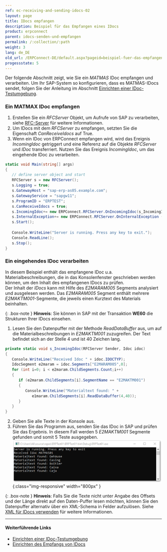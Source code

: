 ```yaml
---
ref: ec-receiving-and-sending-idocs-02
layout: page
title: IDocs empfangen
description: Beispiel für das Empfangen eines IDocs
product: erpconnect
parent: idocs-senden-und-empfangen
permalink: /:collection/:path
weight: 3
lang: de_DE
old_url: /ERPConnect-DE/default.aspx?pageid=beispiel-fuer-das-empfangen-eines-idocs
progessstate: 5
---
```


Der folgende Abschnitt zeigt, wie Sie ein *MATMAS* IDoc empfangen und verarbeiten.
Um Ihr SAP-System so konfigurieren, dass es MATMAS-IDocs sendet, folgen Sie der Anleitung im Abschnitt [Einrichten einer IDoc-Testumgebung](./voraussetzungen#einrichten-einer-idoc-testumgebung).

### Ein MATMAX IDoc empfangen

1. Erstellen Sie ein *RFCServer* Objekt, um Aufrufe von SAP zu verarbeiten, siehe [RFC-Server](../rfc-server/rfc-server-beispiel) für weitere Informationen.
2. Um IDocs mit dem *RFCServer* zu empfangen, setzten Sie die Eigenschaft *CanReceiveIdocs* auf True.  
3. Wenn ein IDoc von ERPConnect empfangen wird, wird das Ereignis *IncomingIdoc* getriggert und eine Referenz auf die Objekte *RFCServer* und *IDoc* transferriert.
Nutzen Sie das Ereignis *IncomingIdoc*, um das eingehende IDoc zu verarbeiten. 
```csharp
static void Main(string[] args) 
{ 
   // define server object and start 
   RFCServer s = new RFCServer(); 
   s.Logging = true; 
   s.GatewayHost = "sap-erp-as05.example.com"; 
   s.GatewayService = "sapgw11"; 
   s.ProgramID = "ERPTEST"; 
   s.CanReceiveIdocs = true; 
   s.IncomingIdoc+= new ERPConnect.RFCServer.OnIncomingIdoc(s_IncomingIdoc); 
   s.InternalException+= new ERPConnect.RFCServer.OnInternalException (s_InternalException); 
   s.Start(); 
  
   Console.WriteLine("Server is running. Press any key to exit."); 
   Console.ReadLine(); 
   s.Stop(); 
}
```

### Ein eingehendes IDoc verarbeiten

In diesem Beispiel enthält das empfangene IDoc u.a. Materialbeschreibungen, die in das Konsolenfenster geschrieben werden können, um den Inhalt des empfangenen IDocs zu prüfen. <br>
Der Inhalt der *IDocs* kann mit Hilfe des *E2MARAM005* Segments analysiert und ausgelesen werden.
Das *E2MARAM005* Segment enthält mehrere *E2MAKTM001*-Segmente, die jeweils einen Kurztext des Materials beinhalten.

{: .box-note }
**Hinweis**: Sie können in SAP mit der Transaktion **WE60** die Strukturen Ihrer IDocs einsehen.

1. Lesen Sie den Datenpuffer mit der Methode *ReadDataBuffer* aus, um auf die Materialbeschreibungen in *E2MAKTM001* zuzugreifen. 
Der Text befindet sich an der Stelle 4 und ist 40 Zeichen lang.<br>
```csharp
private static void s_IncomingIdoc(RFCServer Sender, Idoc idoc) 
{ 
   Console.WriteLine("Received Idoc " + idoc.IDOCTYP); 
   IdocSegment e2maram = idoc.Segments["E2MARAM005",0]; 
   for (int i=0; i < e2maram.ChildSegments.Count;i++) 
   { 
      if (e2maram.ChildSegments[i].SegmentName == "E2MAKTM001") 
      { 
         Console.WriteLine("Materialtext found: " + 
            e1maram.ChildSegments[i].ReadDataBuffer(4,40)); 
      } 
   } 
}
```
2. Geben Sie alle Texte in der Konsole aus.
3. Führen Sie das Programm aus, senden Sie das IDoc in SAP und prüfen Sie das Ergebnis. 
In diesem Fall werden 5 *E2MAKTM001* Segmente gefunden und somit 5 Teste ausgegeben. <br>
![SAP-Receive-IDoc](/img/content/SAP-Receive-IDoc.png){:class="img-responsive" width="800px" }

{: .box-note }
**Hinweis**: Falls Sie die Texte nicht unter Angabe des Offsets und der Länge direkt auf den Daten-Puffer lesen möchten, können Sie den Datenpuffer alternativ über ein XML-Schema in Felder aufzulösen. 
Siehe [XML für IDocs verwenden](../idocs-senden-und-empfangen/idocs-als-xml-verarbeiten) für weitere Informationen. 

*****
#### Weiterführende Links
- [Einrichten einer IDoc-Testumgebung](./voraussetzungen#einrichten-einer-idoc-testumgebung)
- [Einrichten des Empfangs von IDocs](./voraussetzungen#einrichten-des-empfangs-von-idocs)


<!---

<details>
<summary>[VB]</summary>
{% highlight visualbasic %}
Dim WithEvents s As RFCServer = New RFCServer 
  
Sub Main() 
   ' define server object and start 
   s.GatewayHost = "hamlet" 
   s.GatewayService = "sapgw11" 
   s.ProgramID = "ERPCONNECT" 
   s.CanReceiveIdocs = True 
   s.Start() 
  
   Console.WriteLine( _ "Server is running. Press any key to exit.") 
   Console.ReadLine() 
   s.Stop() 
End Sub
{% endhighlight %}
</details>

<details>
<summary>[VB]</summary>
{% highlight visualbasic %}
Private Sub s_IncomingIdoc(ByVal Sender As _ 
   ERPConnect.RFCServer, _ 
   ByVal idoc As ERPConnect.Idocs.Idoc) Handles s.IncomingIdoc 
  
   Console.WriteLine("Received Idoc " + idoc.IDOCTYP) 
   Dim e2maram As IdocSegment = idoc.Segments("E2MARAM005", 0) 
   Dim i As Integer For i = 0 To e2maram.ChildSegments.Count - 1 
      If e2maram.ChildSegments(i).SegmentName = "E2MAKTM001" Then 
         Console.WriteLine("Materialtext found: " & _ 
         e2maram.ChildSegments(i).ReadDataBuffer(4, 40)) 
      End If 
   Next i 
End Sub
{% endhighlight %}
</details>
-->